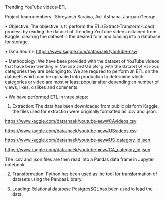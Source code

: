 Trending YouTube videos-ETL

Project team members : Shreyansh Saraiya, Anji Asthana, Jumaan George

•	Objective:
The objective is to perform the ETL(Extract-Transform-Load) process by reading the dataset of Trending YouTube videos obtained from Kaggle, cleaning the dataset in the desired form and loading into a database for storage.

•	Data Source:
https://www.kaggle.com/datasnaek/youtube-new

•	Methodology:
We have been provided with the dataset of YouTube videos that have been trending in Canada and US along with the dataset of various categories they are belonging to. We are required to perform an ETL on the datasets which can be uploaded into production to determine which categories or video are most or least popular after depending on number of views, likes, dislikes and comments.

•	We have performed ETL in three steps:

1.	Extraction: The data has been downloaded from public platform Kaggle, the files used for extraction were originally formatted as .csv and .json:

https://www.kaggle.com/datasnaek/youtube-new#CAvideos.csv

https://www.kaggle.com/datasnaek/youtube-new#USvideos.csv

https://www.kaggle.com/datasnaek/youtube-new#US_category_id.json

https://www.kaggle.com/datasnaek/youtube-new#CA_category_id.json

The .csv and .json files are then read into a Pandas data frame in Jupyter notebook.

2.	Transformation: Python has been used as the tool for transformation of datasets using the Pandas Library.

3.	Loading: Relational database PostgresSQL has been used to load the data.

